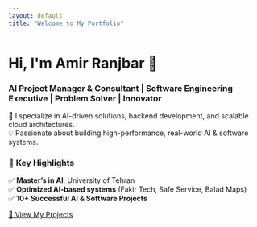 ```yaml
---
layout: default
title: "Welcome to My Portfolio"
---
```


# Hi, I'm Amir Ranjbar 👋  
### Al Project Manager & Consultant | Software Engineering Executive | Problem Solver | Innovator  

🚀 I specialize in AI-driven solutions, backend development, and scalable cloud architectures.  
💡 Passionate about building high-performance, real-world AI & software systems.

### 📌 **Key Highlights**  
✅ **Master’s in AI**, University of Tehran  
✅ **Optimized AI-based systems** (Fakir Tech, Safe Service, Balad Maps)  
✅ **10+ Successful AI & Software Projects**  

[📂 View My Projects](./projects)
